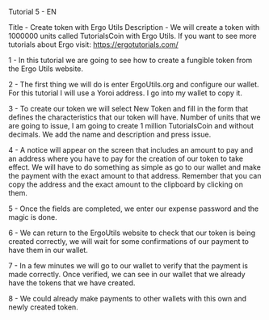 Tutorial 5 - EN

Title - Create token with Ergo Utils
Description - We will create a token with 1000000 units called TutorialsCoin with Ergo Utils.
If you want to see more tutorials about Ergo visit: https://ergotutorials.com/

1 - In this tutorial we are going to see how to create a fungible token from the Ergo Utils website.

2 - The first thing we will do is enter ErgoUtils.org and configure our wallet. For this tutorial I will use a Yoroi address. I go into my wallet to copy it.

3 - To create our token we will select New Token and fill in the form that defines the characteristics that our token will have. Number of units that we are going to issue, I am going to create 1 million TutorialsCoin and without decimals. We add the name and description and press issue.

4 - A notice will appear on the screen that includes an amount to pay and an address where you have to pay for the creation of our token to take effect. We will have to do something as simple as go to our wallet and make the payment with the exact amount to that address. Remember that you can copy the address and the exact amount to the clipboard by clicking on them.

5 - Once the fields are completed, we enter our expense password and the magic is done.

6 - We can return to the ErgoUtils website to check that our token is being created correctly, we will wait for some confirmations of our payment to have them in our wallet.

7 - In a few minutes we will go to our wallet to verify that the payment is made correctly. Once verified, we can see in our wallet that we already have the tokens that we have created.

8 - We could already make payments to other wallets with this own and newly created token.
